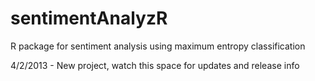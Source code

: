 sentimentAnalyzR
================

R package for sentiment analysis using maximum entropy classification

4/2/2013 - New project, watch this space for updates and release info
